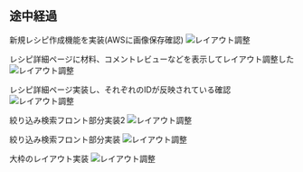 ## 途中経過
新規レシピ作成機能を実装(AWSに画像保存確認)
![レイアウト調整](/recipeREADME6.gif)

レシピ詳細ページに材料、コメントレビューなどを表示してレイアウト調整した
![レイアウト調整](/recipeREADME5.gif)

レシピ詳細ページ実装し、それぞれのIDが反映されている確認
![レイアウト調整](/recipeREADME4.gif)

絞り込み検索フロント部分実装2
![レイアウト調整](/recipeREADME3.gif)

絞り込み検索フロント部分実装
![レイアウト調整](/recipeREADME2.gif)

大枠のレイアウト実装
![レイアウト調整](/recipeREADME.gif)